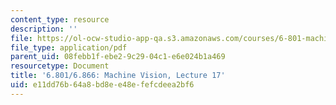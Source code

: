 ```yaml
---
content_type: resource
description: ''
file: https://ol-ocw-studio-app-qa.s3.amazonaws.com/courses/6-801-machine-vision-fall-2020/e11dd76b64a8bd8ee48efefcdeea2bf6_MIT6_801F20_lec17.pdf
file_type: application/pdf
parent_uid: 08febb1f-ebe2-9c29-04c1-e6e024b1a469
resourcetype: Document
title: '6.801/6.866: Machine Vision, Lecture 17'
uid: e11dd76b-64a8-bd8e-e48e-fefcdeea2bf6
---
```

